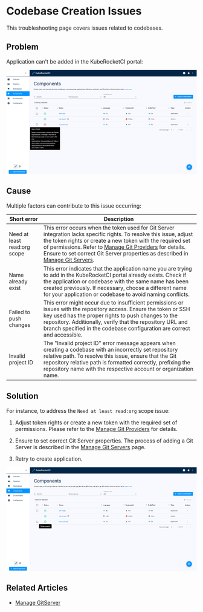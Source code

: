 # Codebase Creation Issues

<head>
  <link rel="canonical" href="https://docs.kuberocketci.io/docs/operator-guide/troubleshooting/codebase-creation-issues/" />
</head>

This troubleshooting page covers issues related to codebases.

## Problem

Application can't be added in the KubeRocketCI portal:

  ![Insufficient permissions error](../../assets/operator-guide/troubleshooting/insufficient_permissions.png "Insufficient permissions error")

## Cause

Multiple factors can contribute to this issue occurring:

| Short error | Description |
|-------------|-------------|
| Need at least read:org scope | This error occurs when the token used for Git Server integration lacks specific rights. To resolve this issue, adjust the token rights or create a new token with the required set of permissions. Refer to [Manage Git Providers](../../user-guide/add-git-server.md) for details. Ensure to set correct Git Server properties as described in [Manage Git Servers](../../user-guide/add-git-server.md). |
| Name already exist | This error indicates that the application name you are trying to add in the KubeRocketCI portal already exists. Check if the application or codebase with the same name has been created previously. If necessary, choose a different name for your application or codebase to avoid naming conflicts. |
| Failed to push changes | This error might occur due to insufficient permissions or issues with the repository access. Ensure the token or SSH key used has the proper rights to push changes to the repository. Additionally, verify that the repository URL and branch specified in the codebase configuration are correct and accessible. |
| Invalid project ID | The "Invalid project ID" error message appears when creating a codebase with an incorrectly set repository relative path. To resolve this issue, ensure that the Git repository relative path is formatted correctly, prefixing the repository name with the respective account or organization name. |

## Solution

For instance, to address the `Need at least read:org` scope issue:

1. Adjust token rights or create a new token with the required set of permissions. Please refer to the [Manage Git Providers](../../user-guide/add-git-server.md) for details.

2. Ensure to set correct Git Server properties. The process of adding a Git Server is described in the [Manage Git Servers](../../user-guide/add-git-server.md) page.

3. Retry to create application.

  ![Codebase created](../../assets/operator-guide/troubleshooting/codebase_synced.png "Codebase created")

## Related Articles

* [Manage GitServer](../../user-guide/add-git-server.md)
